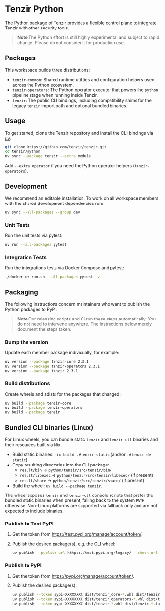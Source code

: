 # Tenzir Python

The Python package of Tenzir provides a flexible control plane to integrate Tenzir
with other security tools.

> **Note**
> The Python effort is still highly experimental and subject to rapid change.
> Please do not consider it for production use.

## Packages

This workspace builds three distributions:

- `tenzir-common`: Shared runtime utilities and configuration helpers used across
  the Python ecosystem.
- `tenzir-operators`: The Python operator executor that powers the `python`
  pipeline stage when running inside Tenzir.
- `tenzir`: The public CLI bindings, including compatibility shims for the
  legacy `tenzir` import path and optional bundled binaries.

## Usage

To get started, clone the Tenzir repository and install the CLI bindings via
[uv](https://docs.astral.sh/uv/):

```bash
git clone https://github.com/tenzir/tenzir.git
cd tenzir/python
uv sync --package tenzir --extra module
```

Add `--extra operator` if you need the Python operator helpers
(`tenzir-operators`).

## Development

We recommend an editable installation. To work on all workspace members with the
shared development dependencies run:

```bash
uv sync --all-packages --group dev
```

### Unit Tests

Run the unit tests via pytest:

```bash
uv run --all-packages pytest
```

### Integration Tests

Run the integrations tests via Docker Compose and pytest:

```bash
./docker-uv-run.sh --all-packages pytest -v
```

## Packaging

The following instructions concern maintainers who want to publish the Python
packages to PyPI.

> **Note**
> Our releasing scripts and CI run these steps automatically. You do not need to
> intervene anywhere. The instructions below merely document the steps taken.

### Bump the version

Update each member package individually, for example:

```bash
uv version --package tenzir-core 2.3.1
uv version --package tenzir-operators 2.3.1
uv version --package tenzir 2.3.1
```

### Build distributions

Create wheels and sdists for the packages that changed:

```bash
uv build --package tenzir-core
uv build --package tenzir-operators
uv build --package tenzir
```

## Bundled CLI binaries (Linux)

For Linux wheels, you can bundle static `tenzir` and `tenzir-ctl` binaries and their resources built via Nix.

- Build static binaries: `nix build .#tenzir-static` (and/or `.#tenzir-de-static`).
- Copy resulting directories into the CLI package:
  - `result/bin` → `python/tenzir/src/tenzir/bin/`
  - `result/libexec` → `python/tenzir/src/tenzir/libexec/` (if present)
  - `result/share` → `python/tenzir/src/tenzir/share/` (if present)
- Build the wheel: `uv build --package tenzir`.

The wheel exposes `tenzir` and `tenzir-ctl` console scripts that prefer the bundled
static binaries when present, falling back to the system `PATH` otherwise. Non-Linux
platforms are supported via fallback only and are not expected to include binaries.

### Publish to Test PyPI

1. Get the token from <https://test.pypi.org/manage/account/token/>.
2. Publish the desired package(s), e.g. the CLI wheel:

   ```bash
   uv publish --publish-url https://test.pypi.org/legacy/ --check-url https://test.pypi.org/simple/ --token pypi-XXXXXXXX dist/tenzir-*.whl dist/tenzir-*.tar.gz
   ```

### Publish to PyPI

1. Get the token from <https://pypi.org/manage/account/token/>.
2. Publish the desired package(s):

   ```bash
   uv publish --token pypi-XXXXXXXX dist/tenzir_core-*.whl dist/tenzir_core-*.tar.gz
   uv publish --token pypi-XXXXXXXX dist/tenzir_operators-*.whl dist/tenzir_operators-*.tar.gz
   uv publish --token pypi-XXXXXXXX dist/tenzir-*.whl dist/tenzir-*.tar.gz
   ```
